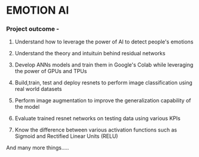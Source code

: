 # EMOTION AI
### Project outcome -
1. Understand how to leverage the power of AI to detect people's emotions

2. Understand the theory and intuituin behind residual networks

3. Develop ANNs models and train them in Google's Colab while leveraging the power of GPUs and TPUs

4. Build,train, test and deploy resnets to perform image classification using real world datasets

5. Perform image augmentation to improve the generalization capability of the model

6. Evaluate trained resnet networks on testing data using various KPIs

7. Know the difference between various activation functions such as Sigmoid and Rectified Linear Units (RELU)

And many more things.....
